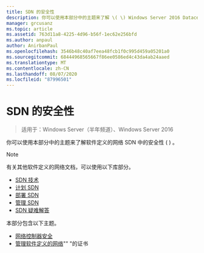 ```yaml
---
title: SDN 的安全性
description: 你可以使用本部分中的主题来了解 \( \) Windows Server 2016 Datacenter 中软件定义的网络 SDN 中的安全性。
manager: grcusanz
ms.topic: article
ms.assetid: 763d11a8-4225-4d96-b56f-1ec62e256bfd
ms.author: anpaul
author: AnirbanPaul
ms.openlocfilehash: 3546b48c40af7eea48fcb1f0c995d459a05201a0
ms.sourcegitcommit: 68444968565667f86ee0586ed4c43da4ab24aaed
ms.translationtype: MT
ms.contentlocale: zh-CN
ms.lasthandoff: 08/07/2020
ms.locfileid: "87996501"
---
```

# <a name="security-for-sdn"></a>SDN 的安全性

>适用于：Windows Server（半年频道）、Windows Server 2016

你可以使用本部分中的主题来了解软件定义的网络 SDN 中的安全性 \( \) 。

>[!Note]
>有关其他软件定义的网络文档，可以使用以下库部分。
>
> - [SDN 技术](../technologies/Software-Defined-Networking-Technologies.md)
> - [计划 SDN](/windows-server/networking/sdn/plan/Deploy-a-Software-Defined-Network-Infrastructure)
> - [部署 SDN](../deploy/deploy-a-software-defined-network-infrastructure.md)
> - [管理 SDN](../manage/manage-sdn.md)
> - [SDN 疑难解答](../troubleshoot/Troubleshoot-Software-Defined-Networking.md)

本部分包含以下主题。

- [网络控制器安全](nc-security.md)
- [管理软件定义的网络](sdn-manage-certs.md)"" "的证书